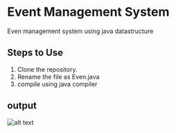 # Event Management System 
 Even management system using java datastructure
 ## Steps to Use
 1. Clone the repository.
 2. Rename the file as Even.java
 3. compile using java compiler

## output
![alt text](output/Screenshot(18).png)
